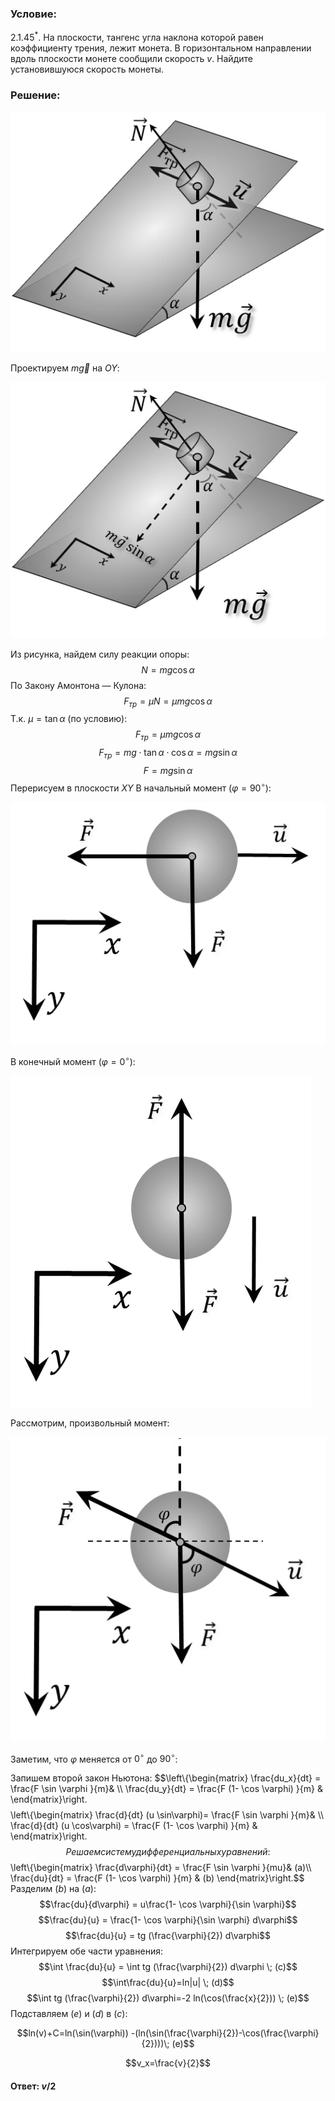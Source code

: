 ###  Условие: 

$2.1.45^*.$ На плоскости, тангенс угла наклона которой равен коэффициенту трения, лежит монета. В горизонтальном направлении вдоль плоскости монете сообщили скорость $v$. Найдите установившуюся скорость монеты. 

###  Решение: 

![ Силы действующие на тело |526x402, 42%](../../img/2.1.45/sol.jpg)

Проектируем $m\vec{g}$ на $OY$: 

  
![ Проетируем на $OY$ |526x427, 42%](../../img/2.1.45/sol1.jpg)

Из рисунка, найдем силу реакции опоры: $$N=mg \cos\alpha$$ По Закону Амонтона — Кулона: $$F_{тр}=\mu N=\mu mg \cos\alpha$$ Т.к. $\mu = \tan\alpha$ (по условию): $$F_{тр}=\mu mg \cos\alpha$$ $$F_{тр}=mg \cdot \tan\alpha\cdot \cos\alpha =mg \sin\alpha$$ $$F=mg \sin\alpha$$ Перерисуем в плоскости $XY$ В начальный момент $(\varphi=90^{\circ})$: 

  
![ Рисунок в плоскости $xOy$ |553x425, 42%](../../img/2.1.45/sol3.jpg)

В конечный момент $(\varphi=0^{\circ})$: 

  
![ Силы действующие на тело в конечный момент |481x530, 42%](../../img/2.1.45/sol4.jpg)

Рассмотрим, произвольный момент: 

  
![ Силы действующие на тело в произвольный момент |508x491, 42%](../../img/2.1.45/sol2.jpg)

Заметим, что $\varphi$ меняется от $0^{\circ}$ до $90^{\circ}$: 

Запишем второй закон Ньютона: $$\left\\{\begin{matrix} \frac{du_x}{dt} = \frac{F \sin \varphi }{m}& \\\ \frac{du_y}{dt} = \frac{F (1- \cos \varphi) }{m} & \end{matrix}\right.$$ $$\left\\{\begin{matrix} \frac{d}{dt} (u \sin\varphi)= \frac{F \sin \varphi }{m}& \\\ \frac{d}{dt} (u \cos\varphi) = \frac{F (1- \cos \varphi) }{m} & \end{matrix}\right.$$ Решаем систему дифференциальных уравнений: $$\left\\{\begin{matrix} \frac{d\varphi}{dt} = \frac{F \sin \varphi }{mu}& (a)\\\ \frac{du}{dt} = \frac{F (1- \cos \varphi) }{m} & (b) \end{matrix}\right.$$ Разделим $(b)$ на $(a)$: $$\frac{du}{d\varphi} = u\frac{1- \cos \varphi}{\sin \varphi}$$ $$\frac{du}{u} = \frac{1- \cos \varphi}{\sin \varphi} d\varphi$$ $$\frac{du}{u} = tg (\frac{\varphi}{2}) d\varphi$$ Интегрируем обе части уравнения:  $$\int \frac{du}{u} = \int tg (\frac{\varphi}{2}) d\varphi \; (c)$$ $$\int\frac{du}{u}=ln|u| \; (d)$$ $$\int tg (\frac{\varphi}{2}) d\varphi=-2 ln(\cos(\frac{x}{2})) \; (e)$$ Подставляем $(e)$ и $(d)$ в $(c)$: 

$$ln(v)+C=ln(\sin(\varphi)) -(ln(\sin(\frac{\varphi}{2})-\cos(\frac{\varphi}{2})))\; (e)$$ 

$$v_x=\frac{v}{2}$$ 

####  Ответ: $v/2$

